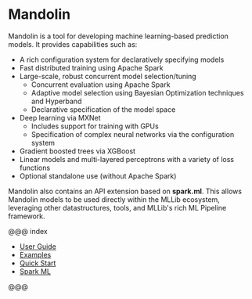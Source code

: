 Mandolin
========

Mandolin is a tool for developing machine learning-based prediction models. It provides capabilities
such as:

* A rich configuration system for declaratively specifying models
* Fast distributed training using Apache Spark
* Large-scale, robust concurrent model selection/tuning
    * Concurrent evaluation using Apache Spark
    * Adaptive model selection using Bayesian Optimization techniques and Hyperband
    * Declarative specification of the model space
* Deep learning via MXNet
    * Includes support for training with GPUs
    * Specification of complex neural networks via the configuration system
 * Gradient boosted trees via XGBoost
 * Linear models and multi-layered perceptrons with a variety of loss functions
 * Optional standalone use (without Apache Spark)

Mandolin also contains an API extension based on **spark.ml**.
This allows Mandolin models to be used directly within the MLLib ecosystem, leveraging
other datastructures, tools, and MLLib's rich ML Pipeline framework.

@@@ index

* [User Guide](user-guide/index.md)
* [Examples](examples/index.md)
* [Quick Start](quick-start/linear-classifier.md)
* [Spark ML](spark-ml/index.md)

@@@
